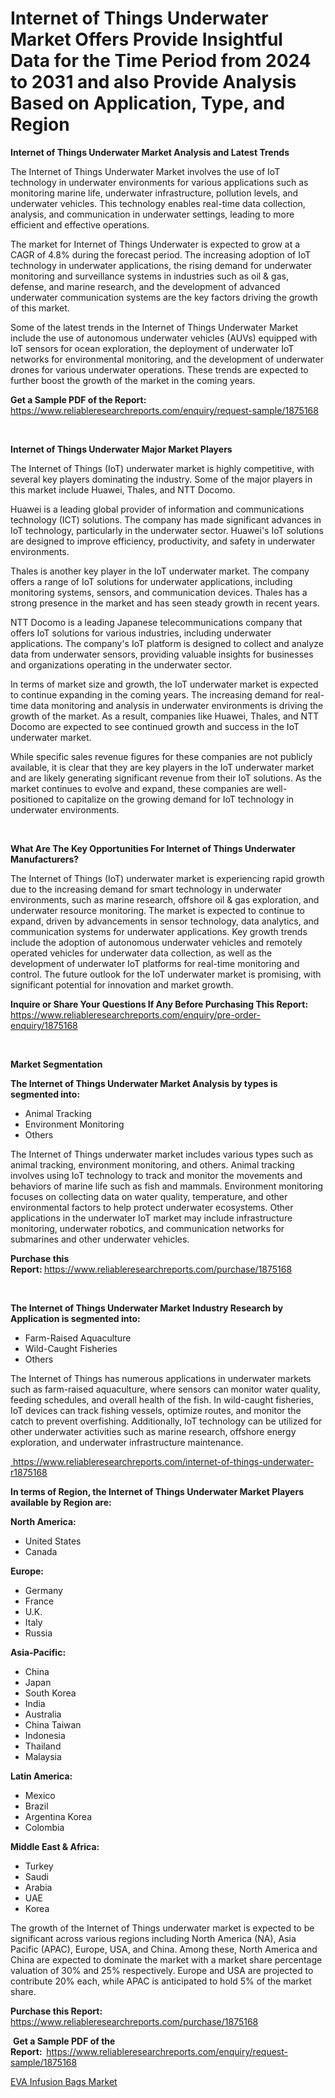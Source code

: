 <p><h1>Internet of Things Underwater Market Offers Provide Insightful Data for the Time Period from 2024 to 2031 and also Provide Analysis Based on Application, Type, and Region</h1></p><p><strong>Internet of Things Underwater Market Analysis and Latest Trends</strong></p>
<p><p>The Internet of Things Underwater Market involves the use of IoT technology in underwater environments for various applications such as monitoring marine life, underwater infrastructure, pollution levels, and underwater vehicles. This technology enables real-time data collection, analysis, and communication in underwater settings, leading to more efficient and effective operations.</p><p>The market for Internet of Things Underwater is expected to grow at a CAGR of 4.8% during the forecast period. The increasing adoption of IoT technology in underwater applications, the rising demand for underwater monitoring and surveillance systems in industries such as oil & gas, defense, and marine research, and the development of advanced underwater communication systems are the key factors driving the growth of this market.</p><p>Some of the latest trends in the Internet of Things Underwater Market include the use of autonomous underwater vehicles (AUVs) equipped with IoT sensors for ocean exploration, the deployment of underwater IoT networks for environmental monitoring, and the development of underwater drones for various underwater operations. These trends are expected to further boost the growth of the market in the coming years.</p></p>
<p><strong>Get a Sample PDF of the Report:&nbsp;</strong> <a href="https://www.reliableresearchreports.com/enquiry/request-sample/1875168">https://www.reliableresearchreports.com/enquiry/request-sample/1875168</a></p>
<p>&nbsp;</p>
<p><strong>Internet of Things Underwater Major Market Players</strong></p>
<p><p>The Internet of Things (IoT) underwater market is highly competitive, with several key players dominating the industry. Some of the major players in this market include Huawei, Thales, and NTT Docomo.</p><p>Huawei is a leading global provider of information and communications technology (ICT) solutions. The company has made significant advances in IoT technology, particularly in the underwater sector. Huawei's IoT solutions are designed to improve efficiency, productivity, and safety in underwater environments.</p><p>Thales is another key player in the IoT underwater market. The company offers a range of IoT solutions for underwater applications, including monitoring systems, sensors, and communication devices. Thales has a strong presence in the market and has seen steady growth in recent years.</p><p>NTT Docomo is a leading Japanese telecommunications company that offers IoT solutions for various industries, including underwater applications. The company's IoT platform is designed to collect and analyze data from underwater sensors, providing valuable insights for businesses and organizations operating in the underwater sector.</p><p>In terms of market size and growth, the IoT underwater market is expected to continue expanding in the coming years. The increasing demand for real-time data monitoring and analysis in underwater environments is driving the growth of the market. As a result, companies like Huawei, Thales, and NTT Docomo are expected to see continued growth and success in the IoT underwater market.</p><p>While specific sales revenue figures for these companies are not publicly available, it is clear that they are key players in the IoT underwater market and are likely generating significant revenue from their IoT solutions. As the market continues to evolve and expand, these companies are well-positioned to capitalize on the growing demand for IoT technology in underwater environments.</p></p>
<p>&nbsp;</p>
<p><strong>What Are The Key Opportunities For Internet of Things Underwater Manufacturers?</strong></p>
<p><p>The Internet of Things (IoT) underwater market is experiencing rapid growth due to the increasing demand for smart technology in underwater environments, such as marine research, offshore oil & gas exploration, and underwater resource monitoring. The market is expected to continue to expand, driven by advancements in sensor technology, data analytics, and communication systems for underwater applications. Key growth trends include the adoption of autonomous underwater vehicles and remotely operated vehicles for underwater data collection, as well as the development of underwater IoT platforms for real-time monitoring and control. The future outlook for the IoT underwater market is promising, with significant potential for innovation and market growth.</p></p>
<p><strong>Inquire or Share Your Questions If Any Before Purchasing This Report:</strong> <a href="https://www.reliableresearchreports.com/enquiry/pre-order-enquiry/1875168">https://www.reliableresearchreports.com/enquiry/pre-order-enquiry/1875168</a></p>
<p>&nbsp;</p>
<p><strong>Market Segmentation</strong></p>
<p><strong>The Internet of Things Underwater Market Analysis by types is segmented into:</strong></p>
<p><ul><li>Animal Tracking</li><li>Environment Monitoring</li><li>Others</li></ul></p>
<p><p>The Internet of Things underwater market includes various types such as animal tracking, environment monitoring, and others. Animal tracking involves using IoT technology to track and monitor the movements and behaviors of marine life such as fish and mammals. Environment monitoring focuses on collecting data on water quality, temperature, and other environmental factors to help protect underwater ecosystems. Other applications in the underwater IoT market may include infrastructure monitoring, underwater robotics, and communication networks for submarines and other underwater vehicles.</p></p>
<p><strong>Purchase this Report:&nbsp;</strong><a href="https://www.reliableresearchreports.com/purchase/1875168">https://www.reliableresearchreports.com/purchase/1875168</a></p>
<p>&nbsp;</p>
<p><strong>The Internet of Things Underwater Market Industry Research by Application is segmented into:</strong></p>
<p><ul><li>Farm-Raised Aquaculture</li><li>Wild-Caught Fisheries</li><li>Others</li></ul></p>
<p><p>The Internet of Things has numerous applications in underwater markets such as farm-raised aquaculture, where sensors can monitor water quality, feeding schedules, and overall health of the fish. In wild-caught fisheries, IoT devices can track fishing vessels, optimize routes, and monitor the catch to prevent overfishing. Additionally, IoT technology can be utilized for other underwater activities such as marine research, offshore energy exploration, and underwater infrastructure maintenance.</p></p>
<p><a href="https://www.reliableresearchreports.com/internet-of-things-underwater-r1875168">&nbsp;https://www.reliableresearchreports.com/internet-of-things-underwater-r1875168</a></p>
<p><strong>In terms of Region, the Internet of Things Underwater Market Players available by Region are:</strong></p>
<p>
    <p> <strong> North America: </strong>
        <ul>
            <li>United States</li>
            <li>Canada</li>
        </ul>
        </p> 
    <p> <strong> Europe: </strong>
        <ul>
            <li>Germany</li>
            <li>France</li>
            <li>U.K.</li>
            <li>Italy</li>
            <li>Russia</li>
        </ul>
        </p> 
    <p> <strong> Asia-Pacific: </strong>
        <ul>
            <li>China</li>
            <li>Japan</li>
            <li>South Korea</li>
            <li>India</li>
            <li>Australia</li>
            <li>China Taiwan</li>
            <li>Indonesia</li>
            <li>Thailand</li>
            <li>Malaysia</li>
        </ul>
        </p> 
    <p> <strong> Latin America: </strong>
        <ul>
            <li>Mexico</li>
            <li>Brazil</li>
            <li>Argentina Korea</li>
            <li>Colombia</li>
        </ul>
        </p> 
    <p> <strong> Middle East & Africa: </strong>
        <ul>
            <li>Turkey</li>
            <li>Saudi</li>
            <li>Arabia</li>
            <li>UAE</li>
            <li>Korea</li>
        </ul>
    </p>
    </p>
<p><p>The growth of the Internet of Things underwater market is expected to be significant across various regions including North America (NA), Asia Pacific (APAC), Europe, USA, and China. Among these, North America and China are expected to dominate the market with a market share percentage valuation of 30% and 25% respectively. Europe and USA are projected to contribute 20% each, while APAC is anticipated to hold 5% of the market share.</p></p>
<p><strong>Purchase this Report: </strong><a href="https://www.reliableresearchreports.com/purchase/1875168">https://www.reliableresearchreports.com/purchase/1875168</a></p>
<p>&nbsp;<strong>Get a Sample PDF of the Report:&nbsp;&nbsp;</strong><a href="https://www.reliableresearchreports.com/enquiry/request-sample/1875168">https://www.reliableresearchreports.com/enquiry/request-sample/1875168</a></p>
<p><strong></strong></p>
<p><p><a href="https://view.publitas.com/reportprime-1/eva-infusion-bags-market-trends-focusing-on-eva-infusion-bags-market-insight-and-forecast-analysis-2024-2031/">EVA Infusion Bags Market</a></p></p>